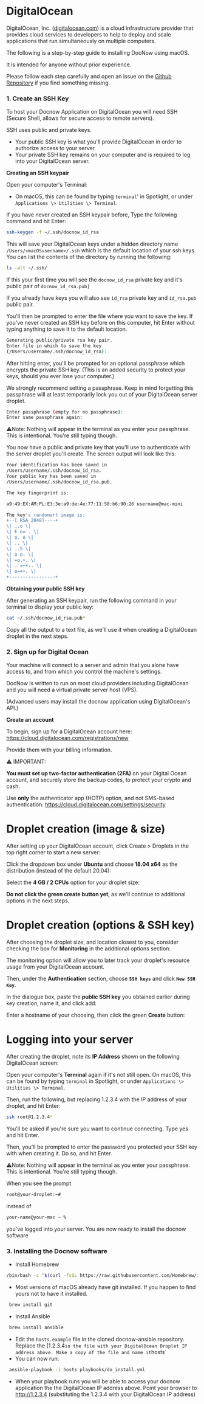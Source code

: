 # DigitalOcean

DigitalOcean, Inc. ([digitalocean.com](http://digitalocean.com)) is a
cloud infrastructure provider that provides cloud services to developers
to help to deploy and scale applications that run simultaneously on
multiple computers.

The following is a step-by-step guide to installing DocNow using
macOS.

It is intended for anyone without prior experience.

Please follow each step carefully and open an issue on the [Github
Repository](https://github.com/DocNow/docnow-ansible/issues) if you find
something missing.

### 1. Create an SSH Key

To host your Docnow Application on DigitalOcean you will need SSH
(Secure Shell, allows for secure access to remote servers).

SSH uses public and private keys.

* Your public SSH key is what you'll provide DigitalOcean in order to authorize access to your server.
* Your private SSH key remains on your computer and is required to log into your DigitalOcean server.

**Creating an SSH keypair**

Open your computer's Terminal:

-   On macOS, this can be found by typing `terminal`' in Spotlight, or under `Applications \> Utilities \> Terminal`.

If you have never created an SSH keypair before, Type the following
command and hit Enter:

```bash
ssh-keygen -f ~/.ssh/docnow_id_rsa
```

This will save your DigitalOcean keys under a hidden directory name
`/Users/<macOSusername>/.ssh` which is the default location of your ssh keys.
You can list the contents of the directory by running the following:

```bash
ls -alt ~/.ssh/
```

If this your first time you will see the `docnow_id_rsa`
private key and it's public pair of `docnow_id_rsa.pub]`

If you already have keys you will also see `id_rsa` private
key and `id_rsa.pub` public pair.

You'll then be prompted to enter the file where you want to save the
key. If you've never created an SSH key before on this computer, hit
Enter without typing anything to save it to the default location.

```bash
Generating public/private rsa key pair.
Enter file in which to save the key
(/Users/username/.ssh/docnow_id_rsa):
```

After hitting enter, you'll be prompted for an optional passphrase which
encrypts the private SSH key. (This is an added security to protect your
keys, should you ever lose your computer.)

We strongly recommend setting a passphrase. Keep in mind forgetting this
passphrase will at least temporarily lock you out of your DigitalOcean
server droplet.

```bash
Enter passphrase (empty for no passphrase):
Enter same passphrase again:
```

⚠️Note: Nothing will appear in the terminal as you enter your
passphrase. This is intentional. You\'re still typing though.

You now have a public and private key that you'll use to authenticate
with the server droplet you'll create. The screen output will look like
this:

```bash
Your identification has been saved in
/Users/username/.ssh/docnow_id_rsa.
Your public key has been saved in
/Users/username/.ssh/docnow_id_rsa.pub.

The key fingerprint is:

a9:49:EX:AM:PL:E3:3e:a9:de:4e:77:11:58:b6:90:26 username@mac-mini

The key's randomart image is:
+--[ RSA 2048]----+
\| ..o \|
\| E o= . \|
\| o. o \|
\| .. \|
\| ..S \|
\| o o. \|
\| =o.+. \|
\| . =++.. \|
\| o=++. \|
+-----------------+
```

**Obtaining your public SSH key**

After generating an SSH keypair, run the following command in your
terminal to display your public key:

```bash
cat ~/.ssh/docnow_id_rsa.pub*
```

Copy all the output to a text file, as we\'ll use it when creating a
DigitalOcean droplet in the next steps.

### 2. Sign up for Digital Ocean

Your machine will connect to a server and admin that you alone have
access to, and from which you control the machine's settings.

DocNow is written to run on most cloud providers including DigitalOcean
and you will need a virtual private server host (VPS).

(Advanced users may install the docnow application using DigitalOcean\'s
API.)

**Create an account**

To begin, sign up for a DigitalOcean account here:
<https://cloud.digitalocean.com/registrations/new>

Provide them with your billing information.

⚠️ IMPORTANT:

**You must set up two-factor authentication (2FA)** on your Digital
Ocean account, and securely store the backup codes, to protect your
crypto and cash.

Use **only** the authenticator app (HOTP) option, and not SMS-based
authentication: <https://cloud.digitalocean.com/settings/security>

# Droplet creation (image & size)

After setting up your DigitalOcean account, click Create \> Droplets in
the top right corner to start a new server:

Click the dropdown box under **Ubuntu** and choose **18.04 x64** as the
distribution (instead of the default 20.04):

Select the **4 GB / 2 CPUs** option for your droplet size:

**Do not click the green create button yet**, as we\'ll continue to
additional options in the next steps.

# Droplet creation (options & SSH key)

After choosing the droplet size, and location closest to you, consider
checking the box for **Monitoring** in the additional options section:

The monitoring option will allow you to later track your droplet\'s
resource usage from your DigitalOcean account.

Then, under the **Authentication** section, choose **`SSH keys`** and
click **`New SSH Key`**.

In the dialogue box, paste the **public SSH key** you obtained earlier
during key creation, name it, and click add:

Enter a hostname of your choosing, then click the green **Create**
button:

# Logging into your server

After creating the droplet, note its **IP Address** shown on the
following DigitalOcean screen:

Open your computer's **Terminal** again if it's not still open. On
macOS, this can be found by typing `terminal` in Spotlight, or under
`Applications \> Utilities \> Terminal`.

Then, run the following, but replacing 1.2.3.4 with the IP address of
your droplet, and hit Enter:

```bash
ssh root@1.2.3.4*
```

You'll be asked if you're sure you want to continue connecting. Type
yes and hit Enter.

Then, you'll be prompted to enter the password you protected your SSH
key with when creating it. Do so, and hit Enter.

⚠️Note: Nothing will appear in the terminal as you enter your
passphrase. This is intentional. You're still typing though.

When you see the prompt

```bash
root@your-droplet:~#
```

instead of

```bash
your-name@your-mac ~ %
```

you've logged into your server. You are now ready to install the docnow
software

### 3. Installing the Docnow software

-   Install Homebrew
```bash
/bin/bash -c "$(curl -fsSL https://raw.githubusercontent.com/Homebrew/install/HEAD/install.sh)"
```
-   Most versions of macOS already have git installed. If you happen to
    find yours not to have it installed.

```bash
 brew install git
```

-   Install Ansible 

```bash
 brew install ansible
```

-   Edit the `hosts.example` file in the cloned
    docnow-ansible repository. Replace the [1.2.3.4` in the
    file with your DigitalOcean Droplet IP address above. Make a copy of
    the file and name it `hosts`
-   You can now run:

```bash
 ansible-playbook -i hosts playbooks/do_install.yml
```

-   When your playbook runs you will be able to access your docnow
    application the the DigitalOcean IP address above. Point your
    browser to <http://1.2.3.4> (substituting the 1.2.3.4 with your
    DigitalOcean IP address)
